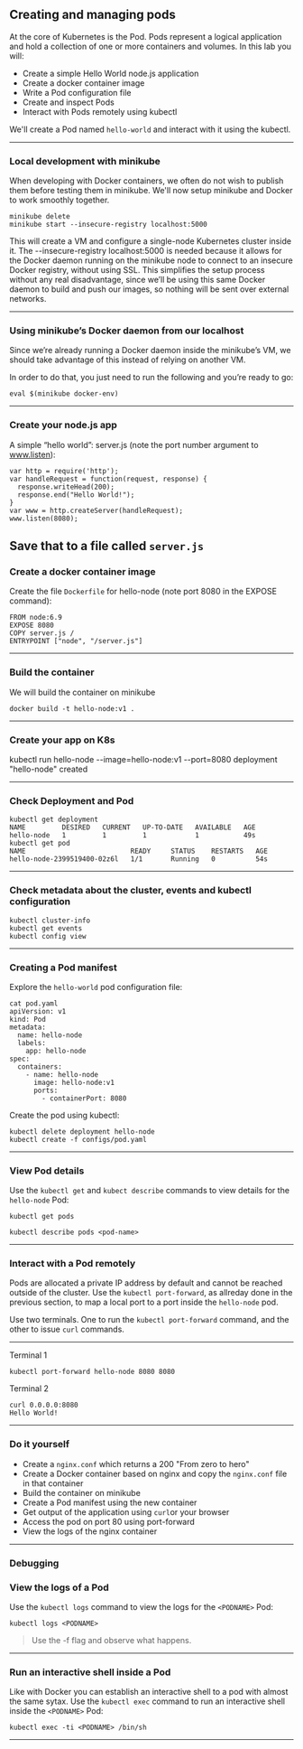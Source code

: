 ## Creating and managing pods

At the core of Kubernetes is the Pod. Pods represent a logical application and hold a collection of one or more containers and volumes. In this lab you will:

* Create a simple Hello World node.js application
* Create a docker container image
* Write a Pod configuration file
* Create and inspect Pods
* Interact with Pods remotely using kubectl

We'll create a Pod named `hello-world` and interact with it using the kubectl.

----

### Local development with minikube

When developing with Docker containers, we often do not wish to publish them before testing them in minikube. We'll now setup minikube and Docker to work smoothly together.

```
minikube delete
minikube start --insecure-registry localhost:5000
```
This will create a VM and configure a single-node Kubernetes cluster inside it.
The --insecure-registry localhost:5000 is needed because it allows for the Docker daemon running on the minikube node to connect to an insecure Docker registry, without using SSL. This simplifies the setup process without any real disadvantage, since we’ll be using this same Docker daemon to build and push our images, so nothing will be sent over external networks.

----

### Using minikube’s Docker daemon from our localhost

Since we’re already running a Docker daemon inside the minikube’s VM, we should take advantage of this instead of relying on another VM. 

In order to do that, you just need to run the following and you’re ready to go:

```
eval $(minikube docker-env)
```

----

### Create your node.js app

A simple “hello world”: server.js (note the port number argument to www.listen):
```
var http = require('http');
var handleRequest = function(request, response) {
  response.writeHead(200);
  response.end("Hello World!");
}
var www = http.createServer(handleRequest);
www.listen(8080);
```
Save that to a file called `server.js`
----

### Create a docker container image

Create the file `Dockerfile` for hello-node (note port 8080 in the EXPOSE command):
```
FROM node:6.9
EXPOSE 8080
COPY server.js /
ENTRYPOINT ["node", "/server.js"]
```

----

### Build the container

We will build the container on minikube

```
docker build -t hello-node:v1 .
```

----

### Create your app on K8s

kubectl run hello-node --image=hello-node:v1 --port=8080
deployment "hello-node" created

----

### Check Deployment and Pod

```
kubectl get deployment
NAME         DESIRED   CURRENT   UP-TO-DATE   AVAILABLE   AGE
hello-node   1         1         1            1           49s
kubectl get pod
NAME                          READY     STATUS    RESTARTS   AGE
hello-node-2399519400-02z6l   1/1       Running   0          54s
```

----

### Check metadata about the cluster, events and kubectl configuration

```
kubectl cluster-info
kubectl get events
kubectl config view
```

----

### Creating a Pod manifest

Explore the `hello-world` pod configuration file:

```
cat pod.yaml
apiVersion: v1
kind: Pod
metadata:
  name: hello-node
  labels:
    app: hello-node
spec:
  containers:
    - name: hello-node
      image: hello-node:v1
      ports:
        - containerPort: 8080
```
Create the pod using kubectl:

```
kubectl delete deployment hello-node
kubectl create -f configs/pod.yaml
```

----

### View Pod details

Use the `kubectl get` and `kubect describe` commands to view details for the `hello-node` Pod:

```
kubectl get pods
```

```
kubectl describe pods <pod-name>
```

----

### Interact with a Pod remotely

Pods are allocated a private IP address by default and cannot be reached outside of the cluster. Use the `kubectl port-forward`, as allreday done in the previous section, to map a local port to a port inside the `hello-node` pod.

Use two terminals. One to run the `kubectl port-forward` command, and the other to issue `curl` commands.

----
Terminal 1
```
kubectl port-forward hello-node 8080 8080
```
Terminal 2
```
curl 0.0.0.0:8080
Hello World!
````

----

### Do it yourself
* Create a `nginx.conf` which returns a 200 "From zero to hero"
* Create a Docker container based on nginx and copy the `nginx.conf` file in that container
* Build the container on minikube
* Create a Pod manifest using the new container
* Get output of the application using `curl`or your browser
* Access the pod on port 80 using port-forward
* View the logs of the nginx container

----

### Debugging

### View the logs of a Pod

Use the `kubectl logs` command to view the logs for the `<PODNAME>` Pod:

```
kubectl logs <PODNAME>
```

> Use the -f flag and observe what happens.

----

### Run an interactive shell inside a Pod

Like with Docker you can establish an interactive shell to a pod with almost the same sytax. Use the `kubectl exec` command to run an interactive shell inside the `<PODNAME>` Pod:

```
kubectl exec -ti <PODNAME> /bin/sh
```

----

